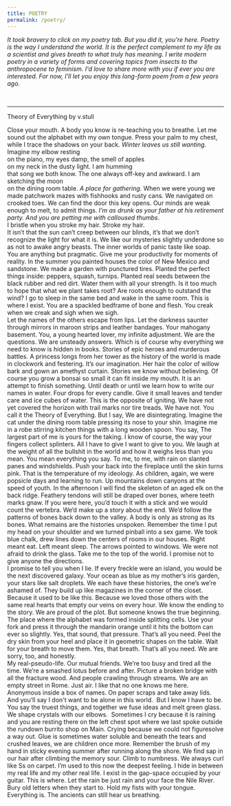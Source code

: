 ```yaml
---
title: POETRY
permalink: /poetry/
---
```


*It took bravery to click on my poetry tab.  But you did it, you're here.  Poetry is the way I understand the world.  It is the perfect complement to my life as a scientist and gives breath to what truly has meaning.  I write modern poetry in a variety of forms and covering topics from insects to the anthropocene to feminism.  I'd love to share more with you if ever you are interested.  For now, I'll let you enjoy this long-form poem from a few years ago.*

<br>

<hr>
Theory of Everything
by v.stull 

Close your mouth. A body you know is re-teaching you
to breathe. Let me sound out the alphabet 
with my own tongue. Press your palm to my chest, while
I trace the shadows on your back. *Winter leaves us still
wanting*.  Imagine my elbow resting  
on the piano, my eyes damp, the smell of apples  
on my neck in the dusty light.  I am humming  
that song we both know.  The one always off-key and
awkward.  I am sketching the moon  
on the dining room table.  *A place for gathering*. When
we were young we made patchwork mazes with
fishhooks and rusty cans.  We navigated on crooked toes.
We can find the door this key opens.  Our minds are weak
enough to melt, to admit things.  *I’m as drunk as your
father at his retirement party.  And you are petting me
with calloused thumbs*.  
I bristle when you stroke my hair. Stroke my hair.  
It isn’t that the sun can’t creep between our blinds, it’s that we don’t recognize the light for what it is. We like our mysteries slightly underdone so as not 
to awake angry beasts.  The inner worlds of panic taste like soap.  
You are anything but pragmatic.  Give me your productivity for moments of reality.  In the summer you painted houses the color of New Mexico and sandstone. We made a garden 
with punctured tires.  Planted the perfect things inside: peppers, squash, turnips. Planted real seeds between the black rubber and red dirt. Water them with all your strength.  Is it too much to hope
that what we plant takes root?  Are roots enough 
to outstand the wind? I go to sleep in the same bed and wake in the same room. This is where I exist.  You are a spackled bedframe of bone and flesh. You creak when we creak and sigh when we sigh.  
Let the names of the others escape from lips.  Let the darkness saunter through mirrors in maroon strips and leather bandages. Your mahogany basement.  You, a young hearted lover, my infinite adjustment.  We are the questions.  We are unsteady answers.  Which is of course why everything we need to know is hidden in books. Stories of epic heroes 
and murderous battles.  A princess longs from 
her tower as the history of the world is made in clockwork and festering. It’s our imagination.
Her hair the color of willow bark and gown 
an amethyst curtain. Stories we know without believing. 
Of course you grow a bonsai so small 
it can fit inside my mouth.  It is an attempt to finish something.  Until death or until we learn how to write our names in water.  Four drops for every candle.  Give it small leaves and tender care and ice cubes of water. This is the opposite of igniting.  We have not yet covered the horizon with trail marks nor tire treads. We have not. You call it the Theory of Everything. But I say, We are disintegrating.  Imagine the cat under the dining room table pressing its nose to your shin.  Imagine me in a robe stirring kitchen things with a long wooden spoon.  You say, The largest part of me is yours for the taking. I know of course, the way your fingers collect splinters.  All I have to give I want to give to you.
We laugh at the weight of all the bullshit in the world and how it weighs less than you mean.  You mean everything
you say. To me, to me, with rain on slanted panes and windshields.  Push your back into the fireplace until the skin turns pink.  That is the temperature of my ideology.  As children, again, we were popsicle days and learning to run.  Up mountains down canyons at the speed of youth. In the afternoon I will find the skeleton of an aged elk on the back ridge.  Feathery tendons will still be draped over bones, where teeth marks gnaw.  If you were here, you’d touch it with a stick and we would count the vertebra. We’d make up a story about the end. We’d follow the patterns of bones back down to the valley.  A body is only as strong as its bones. What remains are the histories unspoken. Remember the time 
I put my head on your shoulder and we turned pinball into a sex game.  We took blue chalk, drew lines down the centers of rooms in our houses.
Right meant eat. Left meant sleep.  The arrows pointed to windows.  We were not afraid to drink
the glass.
Take me to the top of the world. I promise not to give anyone the directions.  
I promise to tell you when I lie. If every freckle were an island, you would be the next discovered galaxy.  Your ocean as blue as my mother’s iris garden, your stars like salt droplets. We each have these histories, the one’s we’re ashamed of. They build up like magazines in the corner of the closet.  Because it used to be like this.  Because we loved those others with the same real hearts that empty our veins on every hour. We know the ending to the story. We are proud of the plot.  But someone knows the true beginning. The place where the alphabet was formed inside splitting cells. Use your fork and press it through the mandarin orange until it hits the bottom can ever so slightly. Yes, that sound, that pressure.  That’s all you need.  Peel the dry skin from your heel and place it in geometric shapes on the table.  Wait for your breath to move them. Yes, that breath. That’s all you need. We are sorry, too, and honestly.  
My real-pseudo-life.  Our mutual friends.  We’re too busy and tired all the time.  We’re a smashed lotus
before and after. Picture a broken bridge with all the fracture wood.  And people crawling 
through streams.  We are an empty street in Rome. Just air. I like that no one knows me here. Anonymous inside a box of names.  On paper scraps and take away lids. And you’ll say 
I don't want to be alone in this world.  But I know I have to be.  You say the truest things, and together we fuse ideas and melt green glass.  We shape crystals with our elbows.  Sometimes I cry because it is raining and you are resting there on the left chest spot where we last spoke outside the rundown burrito shop on Main.  Crying because we could not figuresolve a way out. Glue is sometimes water soluble and beneath the tears and crushed leaves, we are children once more.  Remember the brush of my hand in sticky evening summer after running along the shore. We find sap in our hair after climbing 
the memory sour. Climb to numbness. We always curl like Ss on carpet. 
I’m used to this now the deepest 
feeling. I hide in between my real life and my other real life. I exist in the gap-space occupied by your guitar.  This is where. Let the rain be just rain and your face the Nile River. Bury old letters when they start to. Hold my fists with your tongue. Everything is.  The ancients can still hear us breathing.